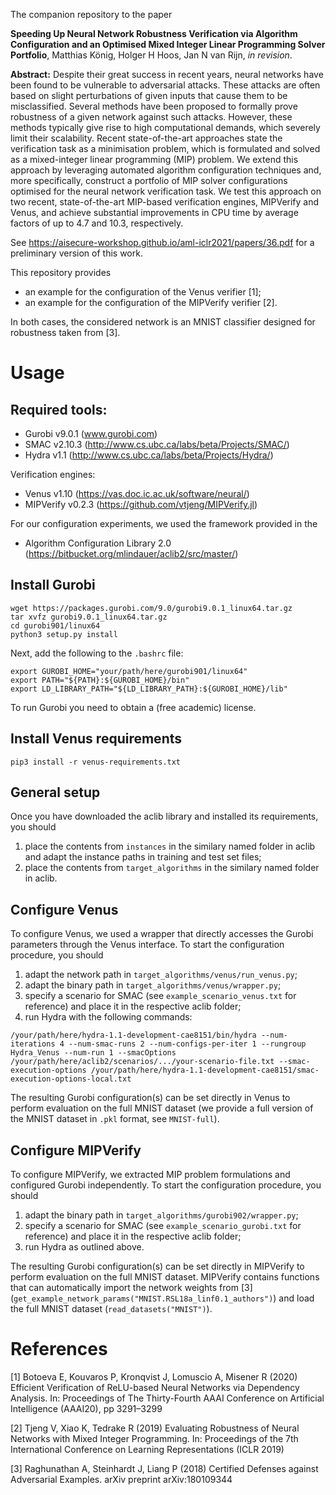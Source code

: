 The companion repository to the paper 

**Speeding Up Neural Network Robustness Verification via Algorithm Configuration and an Optimised Mixed Integer Linear Programming Solver Portfolio**, Matthias König, Holger H Hoos, Jan N van Rijn, *in revision*. 

**Abstract:** Despite their great success in recent years, neural networks have been found to be vulnerable to adversarial attacks. These attacks are often based on slight perturbations of given inputs that cause them to be misclassified. Several methods have been proposed to formally prove robustness of a given network against such attacks. However, these methods typically give rise to high computational demands, which severely limit their scalability. Recent state-of-the-art approaches state the verification task as a minimisation problem, which is formulated and solved as a mixed-integer linear programming (MIP) problem. We extend this approach by leveraging automated algorithm configuration techniques and, more specifically, construct a portfolio of MIP solver configurations optimised for the neural network verification task. We test this approach on two recent, state-of-the-art MIP-based verification engines, MIPVerify and Venus, and achieve substantial improvements in CPU time by average factors of up to 4.7 and 10.3, respectively.

See https://aisecure-workshop.github.io/aml-iclr2021/papers/36.pdf for a preliminary version of this work.

This repository provides

- an example for the configuration of the Venus verifier [1];
- an example for the configuration of the MIPVerify verifier [2].

In both cases, the considered network is an MNIST classifier designed for robustness taken from [3].

# Usage

## Required tools:

- Gurobi v9.0.1 (www.gurobi.com)
- SMAC v2.10.3 (http://www.cs.ubc.ca/labs/beta/Projects/SMAC/)
- Hydra v1.1 (http://www.cs.ubc.ca/labs/beta/Projects/Hydra/)

Verification engines:

- Venus v1.10 (https://vas.doc.ic.ac.uk/software/neural/)
- MIPVerify v0.2.3 (https://github.com/vtjeng/MIPVerify.jl)
 
For our configuration experiments, we used the framework provided in the 

- Algorithm Configuration Library 2.0 (https://bitbucket.org/mlindauer/aclib2/src/master/)

## Install Gurobi
```
wget https://packages.gurobi.com/9.0/gurobi9.0.1_linux64.tar.gz
tar xvfz gurobi9.0.1_linux64.tar.gz
cd gurobi901/linux64
python3 setup.py install
```
Next, add the following to the ```.bashrc``` file:
```
export GUROBI_HOME="your/path/here/gurobi901/linux64"
export PATH="${PATH}:${GUROBI_HOME}/bin"
export LD_LIBRARY_PATH="${LD_LIBRARY_PATH}:${GUROBI_HOME}/lib"
```

To run Gurobi you need to obtain a (free academic) license.

## Install Venus requirements

```
pip3 install -r venus-requirements.txt
```

## General setup

Once you have downloaded the aclib library and installed its requirements, you should

1. place the contents from ```instances``` in the similary named folder in aclib and adapt the instance paths in training and test set files;
2. place the contents from ```target_algorithms``` in the similary named folder in aclib.

## Configure Venus

To configure Venus, we used a wrapper that directly accesses the Gurobi parameters through the Venus interface. To start the configuration procedure, you should

1.  adapt the network path in ```target_algorithms/venus/run_venus.py```;
2.  adapt the binary path in ```target_algorithms/venus/wrapper.py```;
3.  specify a scenario for SMAC (see ```example_scenario_venus.txt``` for reference) and place it in the respective aclib folder;
4.  run Hydra with the following commands: 

```/your/path/here/hydra-1.1-development-cae8151/bin/hydra --num-iterations 4 --num-smac-runs 2 --num-configs-per-iter 1 --rungroup Hydra_Venus --num-run 1 --smacOptions /your/path/here/aclib2/scenarios/.../your-scenario-file.txt --smac-execution-options /your/path/here/hydra-1.1-development-cae8151/smac-execution-options-local.txt```

The resulting Gurobi configuration(s) can be set directly in Venus to perform evaluation on the full MNIST dataset (we provide a full version of the MNIST dataset in ```.pkl``` format, see ```MNIST-full```).

## Configure MIPVerify

To configure MIPVerify, we extracted MIP problem formulations and configured Gurobi independently. To start the configuration procedure, you should

1. adapt the binary path in ```target_algorithms/gurobi902/wrapper.py```;
2. specify a scenario for SMAC (see ```example_scenario_gurobi.txt``` for reference) and place it in the respective aclib folder;
3. run Hydra as outlined above.

The resulting Gurobi configuration(s) can be set directly in MIPVerify to perform evaluation on the full MNIST dataset. MIPVerify contains functions that can automatically import the network weights from [3] (```get_example_network_params("MNIST.RSL18a_linf0.1_authors")```) and load the full MNIST dataset (```read_datasets("MNIST")```).

# References
[1] Botoeva E, Kouvaros P, Kronqvist J, Lomuscio A, Misener R (2020) Efficient Verification of ReLU-based Neural Networks via Dependency Analysis. In: Proceedings of The Thirty-Fourth AAAI Conference on Artificial Intelligence (AAAI20), pp 3291–3299

[2] Tjeng V, Xiao K, Tedrake R (2019) Evaluating Robustness of Neural Networks with Mixed Integer Programming. In: Proceedings of the 7th International Conference on Learning Representations (ICLR 2019)

[3] Raghunathan A, Steinhardt J, Liang P (2018) Certified Defenses against Adversarial Examples. arXiv preprint arXiv:180109344
